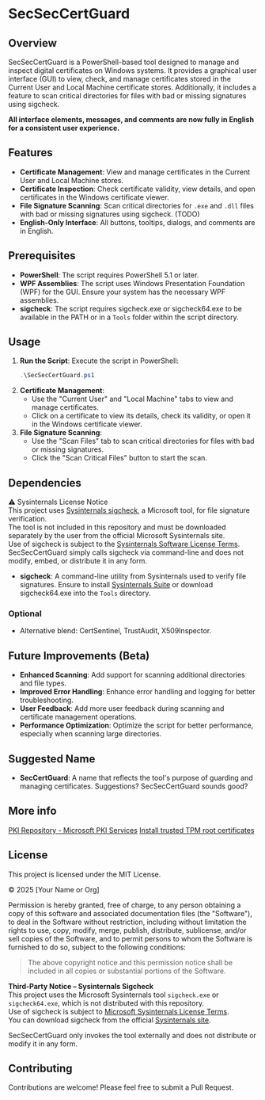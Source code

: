 # SecSecCertGuard

## Overview
SecSecCertGuard is a PowerShell-based tool designed to manage and inspect digital certificates on Windows systems. It provides a graphical user interface (GUI) to view, check, and manage certificates stored in the Current User and Local Machine certificate stores. Additionally, it includes a feature to scan critical directories for files with bad or missing signatures using sigcheck.

**All interface elements, messages, and comments are now fully in English for a consistent user experience.**

## Features
- **Certificate Management**: View and manage certificates in the Current User and Local Machine stores.
- **Certificate Inspection**: Check certificate validity, view details, and open certificates in the Windows certificate viewer.
- **File Signature Scanning**: Scan critical directories for `.exe` and `.dll` files with bad or missing signatures using sigcheck. (TODO)
- **English-Only Interface**: All buttons, tooltips, dialogs, and comments are in English.

## Prerequisites
- **PowerShell**: The script requires PowerShell 5.1 or later.
- **WPF Assemblies**: The script uses Windows Presentation Foundation (WPF) for the GUI. Ensure your system has the necessary WPF assemblies.
- **sigcheck**: The script requires sigcheck.exe or sigcheck64.exe to be available in the PATH or in a `Tools` folder within the script directory.

## Usage
1. **Run the Script**: Execute the script in PowerShell:
   ```powershell
   .\SecSecCertGuard.ps1
   ```
2. **Certificate Management**:
   - Use the "Current User" and "Local Machine" tabs to view and manage certificates.
   - Click on a certificate to view its details, check its validity, or open it in the Windows certificate viewer.
3. **File Signature Scanning**:
   - Use the "Scan Files" tab to scan critical directories for files with bad or missing signatures.
   - Click the "Scan Critical Files" button to start the scan.

## Dependencies
⚠️ Sysinternals License Notice  
This project uses [Sysinternals sigcheck](https://learn.microsoft.com/en-us/sysinternals/downloads/sigcheck), a Microsoft tool, for file signature verification.  
The tool is not included in this repository and must be downloaded separately by the user from the official Microsoft Sysinternals site.  
Use of sigcheck is subject to the [Sysinternals Software License Terms](https://learn.microsoft.com/en-us/sysinternals/license-terms).  
SecSecCertGuard simply calls sigcheck via command-line and does not modify, embed, or distribute it in any form.
- **sigcheck**: A command-line utility from Sysinternals used to verify file signatures. Ensure to install [Sysinternals Suite](https://apps.microsoft.com/detail/9p7knl5rwt25) or download sigcheck64.exe into the `Tools` directory.

### Optional
- Alternative blend: CertSentinel, TrustAudit, X509Inspector.

## Future Improvements (Beta)
- **Enhanced Scanning**: Add support for scanning additional directories and file types.
- **Improved Error Handling**: Enhance error handling and logging for better troubleshooting.
- **User Feedback**: Add more user feedback during scanning and certificate management operations.
- **Performance Optimization**: Optimize the script for better performance, especially when scanning large directories.

## Suggested Name
- **SecCertGuard**: A name that reflects the tool's purpose of guarding and managing certificates. Suggestions? SecSecCertGuard sounds good?

## More info
[PKI Repository - Microsoft PKI Services](https://learn.microsoft.com/en-us/windows-server/security/guarded-fabric-shielded-vm/guarded-fabric-install-trusted-tpm-root-certificates)
[Install trusted TPM root certificates](https://www.microsoft.com/pkiops/docs/repository.htm)

## License

This project is licensed under the MIT License.

© 2025 [Your Name or Org]

Permission is hereby granted, free of charge, to any person obtaining a copy of this software and associated documentation files (the "Software"), to deal in the Software without restriction, including without limitation the rights to use, copy, modify, merge, publish, distribute, sublicense, and/or sell copies of the Software, and to permit persons to whom the Software is furnished to do so, subject to the following conditions:

> The above copyright notice and this permission notice shall be included in all copies or substantial portions of the Software.

**Third-Party Notice – Sysinternals Sigcheck**  
This project uses the Microsoft Sysinternals tool `sigcheck.exe` or `sigcheck64.exe`, which is not distributed with this repository.  
Use of sigcheck is subject to [Microsoft Sysinternals License Terms](https://learn.microsoft.com/en-us/sysinternals/license-terms).  
You can download sigcheck from the official [Sysinternals site](https://learn.microsoft.com/en-us/sysinternals/downloads/sigcheck).

SecSecCertGuard only invokes the tool externally and does not distribute or modify it in any form.

## Contributing
Contributions are welcome! Please feel free to submit a Pull Request.
